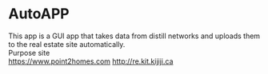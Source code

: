 # AutoAPP
 This app is a GUI app that takes data from distill networks and uploads them to the real estate site automatically.  
 Purpose site  
 https://www.point2homes.com 
 http://re.kit.kijiji.ca
